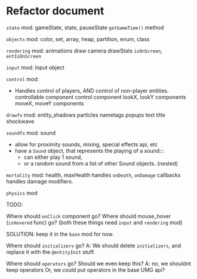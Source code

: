 

# Refactor document

`state` mod:
gameState, state, pauseState
`getGameTime()` method



`objects` mod:
color, set, array, heap, partition, enum, class




`rendering` mod:
animations
draw
camera
drawStats
`isOnScreen`, `entIsOnScreen`




`input` mod:
Input object



`control` mod:
- Handles control of players, AND control of non-player entities.
controllable component
control component
lookX, lookY components
moveX, moveY components



`drawfx` mod:
entity_shadows
particles
nametags
popups
text
title
shockwave


`soundfx` mod:
sound
- allow for proximity sounds, mixing, special effects api, etc
- have a `Sound` object, that represents the playing of a sound:::
    - can either play 1 sound,
    - or a random sound from a list of other Sound objects.  (nested)



`mortality` mod:
health, maxHealth
handles `onDeath`, `onDamage` callbacks
handles damage modifiers.



`physics` mod






TODO:

Where should `onClick` component go?
Where should mouse_hover (`isHovered` func) go?
(both these things need `input` and `rendering` mod)

SOLUTION: keep it in the `base` mod for now.




Where should `initializers` go?
A: We should delete `initializers`, and replace it with 
the `@entityInit` stuff.



Where should `operators` go? Should we even keep this?
A: no, we shouldnt keep operators
Or, we could put operators in the base UMG api?

